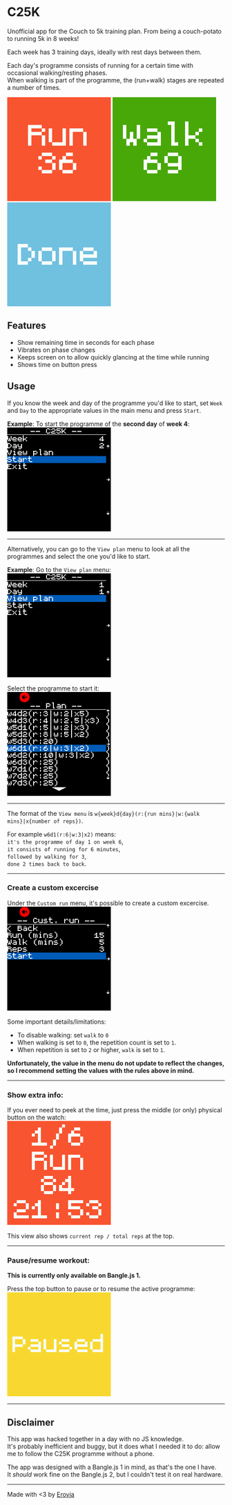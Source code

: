 # C25K

Unofficial app for the Couch to 5k training plan.
From being a couch-potato to running 5k in 8 weeks!

Each week has 3 training days, ideally with rest days between them.

Each day's programme consists of running for a certain time with occasional walking/resting phases.  
When walking is part of the programme, the (run+walk) stages are repeated a number of times.  

![](c25k-scrn1.png)
![](c25k-scrn2.png)
![](c25k-scrn3.png)

## Features

- Show remaining time in seconds for each phase  
- Vibrates on phase changes  
- Keeps screen on to allow quickly glancing at the time while running
- Shows time on button press  

## Usage

If you know the week and day of the programme you'd like to start, set `Week` and `Day` to the appropriate values in the main menu and press `Start`.

**Example**:
To start the programme of the **second day** of **week 4**:  
![](c25k-scrn4.png)

---

Alternatively, you can go to the `View plan` menu to look at all the programmes and select the one you'd like to start.

**Example**:
Go to the `View plan` menu:  
![](c25k-scrn5.png)

Select the programme to start it:  
![](c25k-scrn6.png)

---

The format of the `View menu` is `w{week}d{day}(r:{run mins}|w:{walk mins}|x{number of reps})`.  

For example `w6d1(r:6|w:3|x2)` means:  
`it's the programme of day 1 on week 6`,  
`it consists of running for 6 minutes`,  
`followed by walking for 3`,  
`done 2 times back to back`.  

---

### Create a custom excercise

Under the `Custom run` menu, it's possible to create a custom excercise.   
![](c25k-scrn9.png)

Some important details/limitations:  

- To disable walking: set `walk` to `0`  
- When walking is set to `0`, the repetition count is set to `1`.
- When repetition is set to `2` or higher, `walk` is set to `1`.

**Unfortunately, the value in the menu do not update to reflect the changes, so I recommend setting the values with the rules above in mind.**

---

### Show extra info:

If you ever need to peek at the time, just press the middle (or only) physical button on the watch:  
![](c25k-scrn7.png)

This view also shows `current rep / total reps` at the top.  

---

### Pause/resume workout:

**This is currently only available on Bangle.js 1.**

Press the top button to pause or to resume the active programme:  
![](c25k-scrn8.png)

---

## Disclaimer

This app was hacked together in a day with no JS knowledge.  
It's probably inefficient and buggy, but it does what I needed it to do: allow me to follow the C25K programme without a phone.

The app was designed with a Bangle.js 1 in mind, as that's the one I have.  
It *should* work fine on the Bangle.js 2, but I couldn't test it on real hardware.  

---

Made with <3 by [Erovia](https://github.com/Erovia/BangleApps/tree/c25k)
